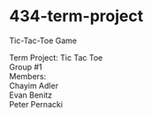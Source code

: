 # 434-term-project
Tic-Tac-Toe Game

Term Project: Tic Tac Toe <br />
Group #1<br />
Members:<br />
Chayim Adler<br />
Evan Benitz<br />
Peter Pernacki<br />
